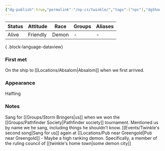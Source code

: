 ```yaml
---
{"dg-publish":true,"permalink":"/np-cs/twinkle/","tags":["npc"],"dgShowBacklinks":true,"dgShowLocalGraph":true,"noteIcon":"npc","created":"2023-12-28T00:47:32.981+01:00","updated":"2024-01-13T17:11:22.425+01:00"}
---
```


| Status | Attitude | Race  | Groups | Aliases |
| ------ | -------- | ----- | ------ | ------- |
| Alive  | Friendly | Demon | \-     | \-      |

{ .block-language-dataview}
### First met
On the ship to [[Locations/Absalom\|Absalom]] when we first arrived.
### Appearance
Halfling
### Notes
Sang for [[Groups/Storm Bringers\|us]] when we won the [[Groups/Pathfinder Society\|Pathfinder society]] tournament. Mentioned us by name we he sang, including things he shouldn't know.
[[Events/Twinkle's second song\|Sang for us]] again at [[Locations/Pub near Greengold\|Pub near Greengold]] -  Maybe a high ranking demon. Specifically, a member of the ruling council of [[twinkle's home town\|some demon city]]